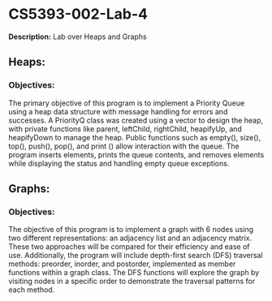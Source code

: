 # CS5393-002-Lab-4
**Description:** Lab over Heaps and Graphs

## Heaps:
### Objectives:
The primary objective of this program is to implement a Priority Queue using a heap data structure with message handling for errors and successes. A PriorityQ class was created using a vector to design the heap, with private functions like parent, leftChild, rightChild, heapifyUp, and heapifyDown to manage the heap. Public functions such as empty(), size(), top(), push(), pop(), and print () allow interaction with the queue. The program inserts elements, prints the queue contents, and removes elements while displaying the status and handling empty queue exceptions. 

## Graphs:
### Objectives:
The objective of this program is to implement a graph with 6 nodes using two different representations: an adjacency list and an adjacency matrix. These two approaches will be compared for their efficiency and ease of use. Additionally, the program will include depth-first search (DFS) traversal methods: preorder, inorder, and postorder, implemented as member functions within a graph class. The DFS functions will explore the graph by visiting nodes in a specific order to demonstrate the traversal patterns for each method.
